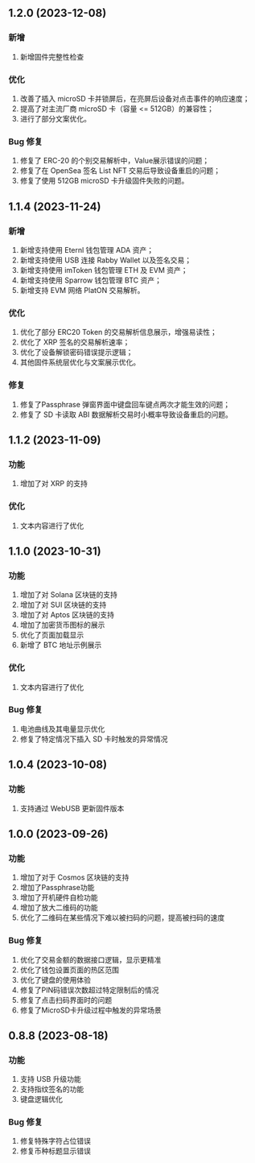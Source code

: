 ## 1.2.0 (2023-12-08)

### 新增

1. 新增固件完整性检查

### 优化

1. 改善了插入 microSD 卡并锁屏后，在亮屏后设备对点击事件的响应速度；
2. 提高了对主流厂商 microSD 卡（容量 <= 512GB）的兼容性；
3. 进行了部分文案优化。

### Bug 修复

1. 修复了 ERC-20 的个别交易解析中，Value展示错误的问题；
2. 修复了在 OpenSea 签名 List NFT 交易后导致设备重启的问题；
3. 修复了使用 512GB microSD 卡升级固件失败的问题。


## 1.1.4 (2023-11-24)

### 新增

1. 新增支持使用 Eternl 钱包管理 ADA 资产；
2. 新增支持使用 USB 连接 Rabby Wallet 以及签名交易；
3. 新增支持使用 imToken 钱包管理 ETH 及 EVM 资产；
4. 新增支持使用 Sparrow 钱包管理 BTC 资产；
5. 新增支持 EVM 网络 PlatON 交易解析。

### 优化

1. 优化了部分 ERC20 Token 的交易解析信息展示，增强易读性；
2. 优化了 XRP 签名的交易解析速率；
3. 优化了设备解锁密码错误提示逻辑；
4. 其他固件系统层优化与文案展示优化。

### 修复

1. 修复了Passphrase 弹窗界面中键盘回车键点两次才能生效的问题；
2. 修复了 SD 卡读取 ABI 数据解析交易时小概率导致设备重启的问题。


## 1.1.2 (2023-11-09)

### 功能

1. 增加了对 XRP 的支持

### 优化

1. 文本内容进行了优化


## 1.1.0 (2023-10-31)

### 功能

1. 增加了对 Solana 区块链的支持
2. 增加了对 SUI 区块链的支持
3. 增加了对 Aptos 区块链的支持
4. 增加了加密货币图标的展示
5. 优化了页面加载显示
6. 新增了 BTC 地址示例展示

### 优化

1. 文本内容进行了优化

### Bug 修复

1. 电池曲线及其电量显示优化
2. 修复了特定情况下插入 SD 卡时触发的异常情况


## 1.0.4 (2023-10-08)

### 功能

1. 支持通过 WebUSB 更新固件版本


## 1.0.0 (2023-09-26)

### 功能

1. 增加了对于 Cosmos 区块链的支持
2. 增加了Passphrase功能
3. 增加了开机硬件自检功能
4. 增加了放大二维码的功能
5. 优化了二维码在某些情况下难以被扫码的问题，提高被扫码的速度

### Bug 修复

1. 优化了交易金额的数据接口逻辑，显示更精准
2. 优化了钱包设置页面的热区范围
3. 优化了键盘的使用体验
4. 修复了PIN码错误次数超过特定限制后的情况
5. 修复了点击扫码界面时的问题
6. 修复了MicroSD卡升级过程中触发的异常场景


## 0.8.8 (2023-08-18)

### 功能

1. 支持 USB 升级功能
2. 支持指纹签名的功能
3. 键盘逻辑优化

### Bug 修复

1. 修复特殊字符占位错误
2. 修复币种标题显示错误

